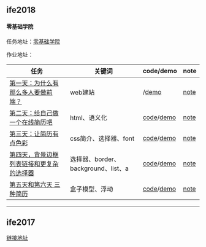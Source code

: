 
## ife2018

#### 零基础学院

任务地址：[零基础学院](http://ife.baidu.com/college/detail/id/5)

作业地址：

任务|关键词|code/demo|note
---|---|---|---
[第一天：为什么有那么多人要做前端？](http://ife.baidu.com/course/detail/id/28)|web建站|/[demo](https://yuqy96.github.io/baidu-ife)| [note](ife2018/day1)
[第二天：给自己做一个在线简历吧](http://ife.baidu.com/course/detail/id/36)|html、语义化|[code](https://codepen.io/yuqy96/pen/WJxOzB)/[demo](https://codepen.io/yuqy96/pen/WJxOzB)|[note](ife2018/day2)
[第三天：让简历有点色彩](http://ife.baidu.com/course/detail/id/37)|css简介、选择器、font|[code](https://github.com/yuqy96/baidu-ife/tree/master/ife2018/day3/index.html)/[demo](https://yuqy96.github.io/baidu-ife/ife2018/day3)|[note](ife2018/day3/note)
[第四天，背景边框列表链接和更复杂的选择器](http://ife.baidu.com/course/detail/id/38)|选择器、border、background、list、a|[code](https://github.com/yuqy96/baidu-ife/tree/master/ife2018/day4/index.html)/[demo](https://yuqy96.github.io/baidu-ife/ife2018/day4)|[note](ife2018/day4/note)
[第五天和第六天 三种简历](http://ife.baidu.com/course/detail/id/40)|盒子模型、浮动|[code](https://github.com/yuqy96/baidu-ife/tree/master/ife2018/day5)/[demo](https://yuqy96.github.io/baidu-ife/ife2018/day5/resume.html)|[note](ife2018/day5/note)

----

## ife2017

[链接地址](https://yuqy96.github.io/baidu-ife/ife2017)
